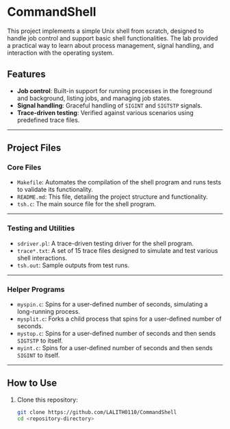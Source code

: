 # CommandShell

This project implements a simple Unix shell from scratch, designed to handle job control and support basic shell functionalities. The lab provided a practical way to learn about process management, signal handling, and interaction with the operating system.  

## Features

- **Job control**: Built-in support for running processes in the foreground and background, listing jobs, and managing job states.
- **Signal handling**: Graceful handling of `SIGINT` and `SIGTSTP` signals.
- **Trace-driven testing**: Verified against various scenarios using predefined trace files.

---

## Project Files

### Core Files

- `Makefile`: Automates the compilation of the shell program and runs tests to validate its functionality.  
- `README.md`: This file, detailing the project structure and functionality.  
- `tsh.c`: The main source file for the shell program.

---

### Testing and Utilities

- `sdriver.pl`: A trace-driven testing driver for the shell program.  
- `trace*.txt`: A set of 15 trace files designed to simulate and test various shell interactions.  
- `tsh.out`: Sample outputs from test runs.

---

### Helper Programs

- `myspin.c`: Spins for a user-defined number of seconds, simulating a long-running process.  
- `mysplit.c`: Forks a child process that spins for a user-defined number of seconds.  
- `mystop.c`: Spins for a user-defined number of seconds and then sends `SIGTSTP` to itself.  
- `myint.c`: Spins for a user-defined number of seconds and then sends `SIGINT` to itself.  

---

## How to Use

1. Clone this repository:
   ```bash
   git clone https://github.com/LALITH0110/CommandShell
   cd <repository-directory>
